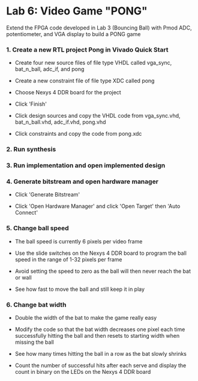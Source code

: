 # Lab 6: Video Game "PONG"

Extend the FPGA code developed in Lab 3 (Bouncing Ball) with Pmod ADC, potentiometer, and VGA display to build a PONG game 

### 1. Create a new RTL project Pong in Vivado Quick Start

* Create four new source files of file type VHDL called vga_sync, bat_n_ball, adc_if, and pong

* Create a new constraint file of file type XDC called pong

* Choose Nexys 4 DDR board for the project

* Click 'Finish'

* Click design sources and copy the VHDL code from vga_sync.vhd, bat_n_ball.vhd, adc_if.vhd, pong.vhd

* Click constraints and copy the code from pong.xdc

### 2. Run synthesis

### 3. Run implementation and open implemented design

### 4. Generate bitstream and open hardware manager

* Click 'Generate Bitstream'

* Click 'Open Hardware Manager' and click 'Open Target' then 'Auto Connect'

### 5. Change ball speed

* The ball speed is currently 6 pixels per video frame

* Use the slide switches on the Nexys 4 DDR board to program the ball speed in the range of 1-32 pixels per frame

* Avoid setting the speed to zero as the ball will then never reach the bat or wall

* See how fast to move the ball and still keep it in play

### 6. Change bat width

* Double the width of the bat to make the game really easy

* Modify the code so that the bat width decreases one pixel each time successfully hitting the ball and then resets to
starting width when missing the ball

* See how many times hitting the ball in a row as the bat slowly shrinks

* Count the number of successful hits after each serve and display the count in binary on the LEDs on the Nexys 4 DDR board

